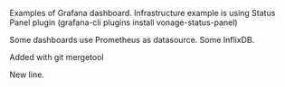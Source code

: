 Examples of Grafana dashboard. 
Infrastructure example is using Status Panel plugin (grafana-cli plugins install vonage-status-panel)

Some dashboards use Prometheus as datasource. Some InflixDB.

Added with git mergetool

New line.
